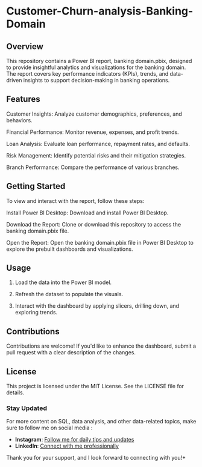 # Customer-Churn-analysis-Banking-Domain
## Overview
This repository contains a Power BI report, banking domain.pbix, designed to provide insightful analytics and visualizations for the banking domain. The report covers key performance indicators (KPIs), trends, and data-driven insights to support decision-making in banking operations.

## Features
Customer Insights: Analyze customer demographics, preferences, and behaviors.

Financial Performance: Monitor revenue, expenses, and profit trends.

Loan Analysis: Evaluate loan performance, repayment rates, and defaults.

Risk Management: Identify potential risks and their mitigation strategies.

Branch Performance: Compare the performance of various branches.

## Getting Started
To view and interact with the report, follow these steps:

Install Power BI Desktop:
Download and install Power BI Desktop.

Download the Report:
Clone or download this repository to access the banking domain.pbix file.

Open the Report:
Open the banking domain.pbix file in Power BI Desktop to explore the prebuilt dashboards and visualizations.

## Usage

1. Load the data into the Power BI model.

2. Refresh the dataset to populate the visuals.

3. Interact with the dashboard by applying slicers, drilling down, and exploring trends.

## Contributions

Contributions are welcome! If you'd like to enhance the dashboard, submit a pull request with a clear description of the changes.

## License

This project is licensed under the MIT License. See the LICENSE file for details.

### Stay Updated 

For more content on SQL, data analysis, and other data-related topics, make sure to follow me on social media :

- **Instagram**: [Follow me for daily tips and updates](https://www.instagram.com/_.ellieee__/)
- **LinkedIn**: [Connect with me professionally](https://www.linkedin.com/in/seema-sanga-79a23316b/)

Thank you for your support, and I look forward to connecting with you!+
